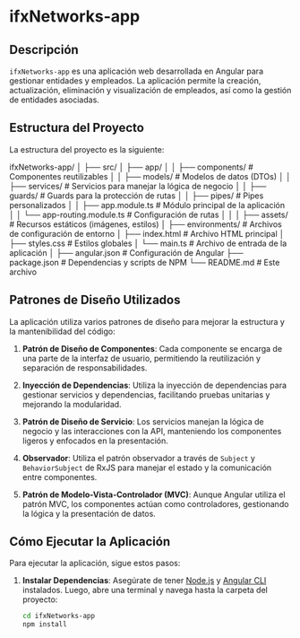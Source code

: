 # ifxNetworks-app

## Descripción

`ifxNetworks-app` es una aplicación web desarrollada en Angular para gestionar entidades y empleados. La aplicación permite la creación, actualización, eliminación y visualización de empleados, así como la gestión de entidades asociadas.

## Estructura del Proyecto

La estructura del proyecto es la siguiente:

ifxNetworks-app/ │ ├── src/ │ ├── app/ │ │ ├── components/ # Componentes reutilizables │ │ ├── models/ # Modelos de datos (DTOs) │ │ ├── services/ # Servicios para manejar la lógica de negocio │ │ ├── guards/ # Guards para la protección de rutas │ │ ├── pipes/ # Pipes personalizados │ │ ├── app.module.ts # Módulo principal de la aplicación │ │ └── app-routing.module.ts # Configuración de rutas │ │ │ ├── assets/ # Recursos estáticos (imágenes, estilos) │ ├── environments/ # Archivos de configuración de entorno │ ├── index.html # Archivo HTML principal │ ├── styles.css # Estilos globales │ └── main.ts # Archivo de entrada de la aplicación │ ├── angular.json # Configuración de Angular ├── package.json # Dependencias y scripts de NPM └── README.md # Este archivo

## Patrones de Diseño Utilizados

La aplicación utiliza varios patrones de diseño para mejorar la estructura y la mantenibilidad del código:

1. **Patrón de Diseño de Componentes**: Cada componente se encarga de una parte de la interfaz de usuario, permitiendo la reutilización y separación de responsabilidades.
  
2. **Inyección de Dependencias**: Utiliza la inyección de dependencias para gestionar servicios y dependencias, facilitando pruebas unitarias y mejorando la modularidad.

3. **Patrón de Diseño de Servicio**: Los servicios manejan la lógica de negocio y las interacciones con la API, manteniendo los componentes ligeros y enfocados en la presentación.

4. **Observador**: Utiliza el patrón observador a través de `Subject` y `BehaviorSubject` de RxJS para manejar el estado y la comunicación entre componentes.

5. **Patrón de Modelo-Vista-Controlador (MVC)**: Aunque Angular utiliza el patrón MVC, los componentes actúan como controladores, gestionando la lógica y la presentación de datos.

## Cómo Ejecutar la Aplicación

Para ejecutar la aplicación, sigue estos pasos:

1. **Instalar Dependencias**:
   Asegúrate de tener [Node.js](https://nodejs.org/) y [Angular CLI](https://angular.io/cli) instalados. Luego, abre una terminal y navega hasta la carpeta del proyecto:

   ```bash
   cd ifxNetworks-app
   npm install
